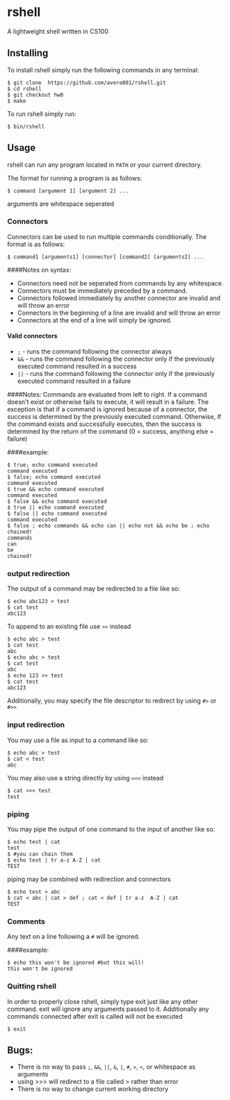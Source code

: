 # rshell
A lightweight shell written in CS100

## Installing
To install rshell simply run the following commands in any terminal:
```
$ git clone  https://github.com/avere001/rshell.git
$ cd rshell
$ git checkout hw0
$ make
```

To run rshell simply run:
```
$ bin/rshell
```

## Usage
rshell can run any program located in `PATH` or your current directory.

The format for running a program is as follows:
```
$ command [argument 1] [argument 2] ...
```
arguments are whitespace seperated

### Connectors
Connectors can be used to run multiple commands conditionally.
The format is as follows:
```
$ command1 [arguments1] [connector] [command2] [arguments2] ...
```
####Notes on syntax:
- Connectors need not be seperated from commands by any whitespace.
- Connectors must be immediately preceded by a command.
- Connectors followed immediately by another connector are invalid and will throw an error
- Connectors in the beginning of a line are invalid and will throw an error
- Connectors at the end of a line will simply be ignored.

#### Valid connectors 
- `;` -  runs the command following the connector always
- `&&` - runs the command following the connector only if the previously executed command resulted in a success
- `||` - runs the command following the connector only if the previously executed command resulted in a failure

####Notes:
Commands are evaluated from left to right.
If a command doesn't exist or otherwise fails to execute, it will result in a failure.
The exception is that if a command is ignored because of a connector, the success is determined by the previously executed command.
Otherwise, If the command exists and successfully executes, then the success is determined by the return of the command (0 = success, anything else = failure)

####example:
```
$ true; echo command executed
command executed
$ false; echo command executed
command executed
$ true && echo command executed
command executed
$ false && echo command executed
$ true || echo command executed
$ false || echo command executed
command executed
$ false ; echo commands && echo can || echo not && echo be ; echo chained!
commands
can
be
chained!
```

### output redirection
The output of a command may be redirected to a file like so:
```
$ echo abc123 > test
$ cat test
abc123
```

To append to an existing file use `>>` instead
```
$ echo abc > test
$ cat test
abc
$ echo abc > test
$ cat test
abc
$ echo 123 >> test
$ cat test
abc123
```

Additionally, you may specify the file descriptor to redirect by using `#>` or `#>>`

### input redirection
You may use a file as input to a command like so:
```
$ echo abc > test
$ cat < test
abc
```

You may also use a string directly by using `<<<` instead
```
$ cat <<< test
test
```

### piping
You may pipe the output of one command to the input of another like so:
```
$ echo test | cat
test
$ #you can chain them
$ echo test | tr a-z A-Z | cat
TEST
```

piping may be combined with redirection and connectors
```
$ echo test > abc
$ cat < abc | cat > def ; cat < def | tr a-z  A-Z | cat
TEST
```

### Comments
Any text on a line following a `#` will be ignored.

####example:
```
$ echo this won't be ignored #but this will!
this won't be ignored
```

### Quitting rshell
In order to properly close rshell, simply type exit just like any other command.
exit will ignore any arguments passed to it. Additionally any commands connected after exit is called will not be executed
```
$ exit
```





## Bugs:
- There is no way to pass `;`, `&&`, `||`, `&`, `|`, `#`, `>`, `<`,  or whitespace as arguments
- using >>> will redirect to a file called > rather than error
- There is no way to change current working directory
